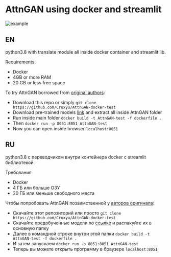 # AttnGAN using docker and streamlit

![example](https://downloader.disk.yandex.ru/preview/fea3a1fb42366ace7f726b422644b94f4cca7096a031542ffde8e1a9e068f9c8/6095bf9f/w84pwgl-ht2Vw4ZyORpgVm7xfVVVI2_0t12E7gDhkzISYSnjjnWa-sXm6RNIkGG9Xs1KvrbfpF0X8wH1JJx23g%3D%3D?uid=0&filename=example.png&disposition=inline&hash=&limit=0&content_type=image%2Fpng&owner_uid=0&tknv=v2&size=2048x2048)

## EN

python3.8 with translate module all inside docker container and streamlit lib.

Requirements:

- Docker
- 4GB or more RAM
- 20 GB or less free space 

To try AttnGAN borrowed from [original authors](https://github.com/taoxugit/AttnGAN):

- Download this repo or simply `git clone https://github.com/Cruxyu/AttnGAN-docker-test`
- Download pre-trained models [link](https://disk.yandex.ru/d/QEZO4mNo2pvTEw?w=1) and extract all inside AttnGAN folder
- Run inside main folder `docker build -t AttnGAN-test -f dockerfile .`
- Then `docker run -p 8051:8051 AttnGAN-test`
- Now you can open inside browser `localhost:8051`

## RU

python3.8 с переводчиком внутри контейнера docker с streamlit библиотекой

Требования

- Docker
- 4 ГБ или больше ОЗУ
- 20 ГБ или меньше свободного места

Чтобы попробовать AttnGAN позаимственной у [авторов оригинала](https://github.com/taoxugit/AttnGAN):

- Скачайте этот репозиторий или просто `git clone https://github.com/Cruxyu/AttnGAN-docker-test`
- Скачайте предобученные модели по [ссылке](https://disk.yandex.ru/d/QEZO4mNo2pvTEw?w=1) и распакуйте их в основную папку
- Далее в командной строке внутри этой папки `docker build -t AttnGAN-test -f dockerfile .` 
- И затем запускаем  `docker run -p 8051:8051 AttnGAN-test`
- Теперь вы можете открыть программу в браузере `localhost:8051`
